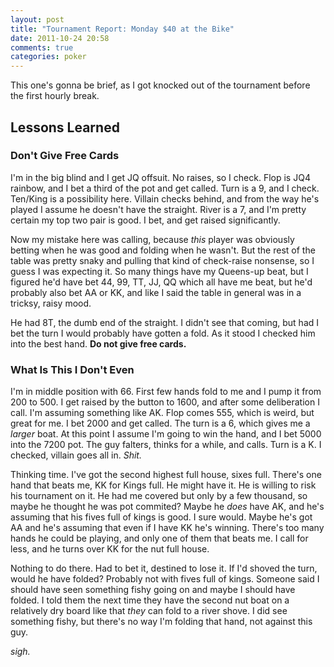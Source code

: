 ```yaml
---
layout: post
title: "Tournament Report: Monday $40 at the Bike"
date: 2011-10-24 20:58
comments: true
categories: poker
---
```


This one's gonna be brief, as I got knocked out of the tournament before the first hourly break.

<!-- more -->

## Lessons Learned

### Don't Give Free Cards

I'm in the big blind and I get JQ offsuit. No raises, so I check. Flop is JQ4 rainbow, and I bet a third of the pot and get called. Turn is a 9, and I check. Ten/King is a possibility here. Villain checks behind, and from the way he's played I assume he doesn't have the straight. River is a 7, and I'm pretty certain my top two pair is good. I bet, and get raised significantly.

Now my mistake here was calling, because *this* player was obviously betting when he was good and folding when he wasn't. But the rest of the table was pretty snaky and pulling that kind of check-raise nonsense, so I guess I was expecting it. So many things have my Queens-up beat, but I figured he'd have bet 44, 99, TT, JJ, QQ which all have me beat, but he'd probably also bet AA or KK, and like I said the table in general was in a tricksy, raisy mood.

He had 8T, the dumb end of the straight. I didn't see that coming, but had I bet the turn I would probably have gotten a fold. As it stood I checked him into the best hand. **Do not give free cards.**

### What Is This I Don't Even

I'm in middle position with 66. First few hands fold to me and I pump it from 200 to 500. I get raised by the button to 1600, and after some deliberation I call. I'm assuming something like AK. Flop comes 555, which is weird, but great for me. I bet 2000 and get called. The turn is a 6, which gives me a *larger* boat. At this point I assume I'm going to win the hand, and I bet 5000 into the 7200 pot. The guy falters, thinks for a while, and calls. Turn is a K. I checked, villain goes all in. *Shit.*

Thinking time. I've got the second highest full house, sixes full. There's one hand that beats me, KK for Kings full. He might have it. He is willing to risk his tournament on it. He had me covered but only by a few thousand, so maybe he thought he was pot commited? Maybe he *does* have AK, and he's assuming that his fives full of kings is good. I sure would. Maybe he's got AA and he's assuming that even if I have KK he's winning. There's too many hands he could be playing, and only one of them that beats me. I call for less, and he turns over KK for the nut full house.

Nothing to do there. Had to bet it, destined to lose it. If I'd shoved the turn, would he have folded? Probably not with fives full of kings. Someone said I should have seen something fishy going on and maybe I should have folded. I told them the next time they have the second nut boat on a relatively dry board like that *they* can fold to a river shove. I did see something fishy, but there's no way I'm folding that hand, not against this guy. 

*sigh.*
